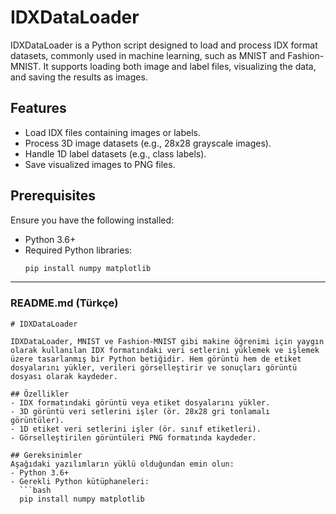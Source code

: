 # IDXDataLoader

IDXDataLoader is a Python script designed to load and process IDX format datasets, commonly used in machine learning, such as MNIST and Fashion-MNIST. It supports loading both image and label files, visualizing the data, and saving the results as images.

## Features
- Load IDX files containing images or labels.
- Process 3D image datasets (e.g., 28x28 grayscale images).
- Handle 1D label datasets (e.g., class labels).
- Save visualized images to PNG files.

## Prerequisites
Ensure you have the following installed:
- Python 3.6+
- Required Python libraries:
  ```bash
  pip install numpy matplotlib


---

### README.md (Türkçe)

```
# IDXDataLoader

IDXDataLoader, MNIST ve Fashion-MNIST gibi makine öğrenimi için yaygın olarak kullanılan IDX formatındaki veri setlerini yüklemek ve işlemek üzere tasarlanmış bir Python betiğidir. Hem görüntü hem de etiket dosyalarını yükler, verileri görselleştirir ve sonuçları görüntü dosyası olarak kaydeder.

## Özellikler
- IDX formatındaki görüntü veya etiket dosyalarını yükler.
- 3D görüntü veri setlerini işler (ör. 28x28 gri tonlamalı görüntüler).
- 1D etiket veri setlerini işler (ör. sınıf etiketleri).
- Görselleştirilen görüntüleri PNG formatında kaydeder.

## Gereksinimler
Aşağıdaki yazılımların yüklü olduğundan emin olun:
- Python 3.6+
- Gerekli Python kütüphaneleri:
  ```bash
  pip install numpy matplotlib
